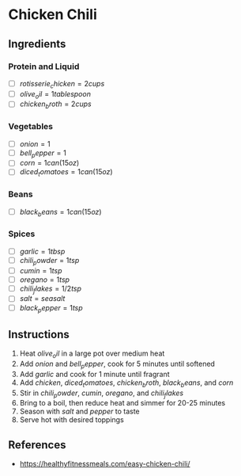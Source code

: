 # Chicken Chili

## Ingredients
### Protein and Liquid
- [ ] $rotisserie_chicken = 2 cups$
- [ ] $olive_oil = 1 tablespoon$
- [ ] $chicken_broth = 2 cups$

### Vegetables
- [ ] $onion = 1$
- [ ] $bell_pepper = 1$
- [ ] $corn = 1 can (15oz)$
- [ ] $diced_tomatoes = 1 can (15oz)$

### Beans
- [ ] $black_beans = 1 can (15oz)$

### Spices
- [ ] $garlic = 1tbsp$
- [ ] $chili_powder = 1 tsp$
- [ ] $cumin = 1 tsp$
- [ ] $oregano = 1 tsp$
- [ ] $chili_flakes = 1/2 tsp$
- [ ] $salt = sea salt$
- [ ] $black_pepper = 1tsp$

## Instructions
1. Heat $olive_oil$ in a large pot over medium heat
2. Add $onion$ and $bell_pepper$, cook for 5 minutes until softened
3. Add $garlic$ and cook for 1 minute until fragrant
4. Add $chicken$, $diced_tomatoes$, $chicken_broth$, $black_beans$, and $corn$
5. Stir in $chili_powder$, $cumin$, $oregano$, and $chili_flakes$
6. Bring to a boil, then reduce heat and simmer for 20-25 minutes
7. Season with $salt$ and $pepper$ to taste
8. Serve hot with desired toppings

## References
- https://healthyfitnessmeals.com/easy-chicken-chili/